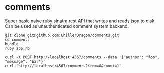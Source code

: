 # comments

Super basic naive ruby sinatra rest API that writes and reads json to disk. Can be used as unauthenticated comment system backend.

```
git clone git@github.com:ChillerDragon/comments.git
cd comments
bundle
ruby app.rb
```

```
curl -X POST http://localhost:4567/comments --data '{"author": "foo", "message": "bar"}'
curl 'http://localhost:4567/comments?from=0&count=1'
```

